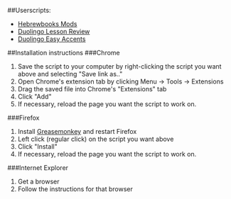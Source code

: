 ##Userscripts:

* [Hebrewbooks Mods](https://github.com/HodofHod/Userscripts/raw/master/Hebrewbooks%20Mods.user.js)  
* [Duolingo Lesson Review](https://github.com/HodofHod/Userscripts/raw/master/duolingo-lesson-review.user.js)
* [Duolingo Easy Accents](https://github.com/HodofHod/Userscripts/raw/master/duo-easy-accents.user.js)


##Installation instructions
###Chrome

1. Save the script to your computer by right-clicking the script you want above and selecting "Save link as.."
2. Open Chrome's extension tab by clicking Menu -> Tools -> Extensions
3. Drag the saved file into Chrome's "Extensions" tab
4. Click "Add"
5. If necessary, reload the page you want the script to work on.

###Firefox

1. Install [Greasemonkey](https://addons.mozilla.org/en-us/firefox/addon/greasemonkey/?src=ss) and restart Firefox
2. Left click (regular click) on the script you want above
3. Click "Install"
4. If necessary, reload the page you want the script to work on.

###Internet Explorer

1. Get a browser
2. Follow the instructions for that browser


